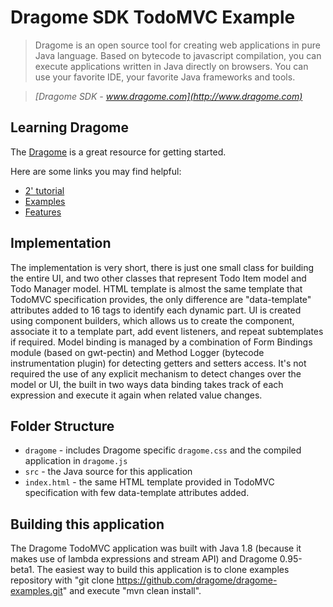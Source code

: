 # Dragome SDK TodoMVC Example

> Dragome is an open source tool for creating web applications in pure Java language. Based on bytecode to javascript compilation, you can execute applications written in Java directly on browsers. You can use your favorite IDE, your favorite Java frameworks and tools.

> _[Dragome SDK - www.dragome.com](http://www.dragome.com)_


## Learning Dragome

The [Dragome](http://www.dragome.com/) is a great resource for getting started.

Here are some links you may find helpful:

* [2' tutorial](http://dragome.sourceforge.net/two-minutes-tutorial.html)
* [Examples](http://dragome.sourceforge.net/examples.html)
* [Features](http://dragome.sourceforge.net/features.html)


## Implementation

The implementation is very short, there is just one small class for building the entire UI, and two other classes that represent Todo Item model and Todo Manager model.
HTML template is almost the same template that TodoMVC specification provides, the only difference are "data-template" attributes added to 16 tags to identify each dynamic part.
UI is created using component builders, which allows us to create the component, associate it to a template part, add event listeners, and repeat subtemplates if required.
Model binding is managed by a combination of Form Bindings module (based on gwt-pectin) and Method Logger (bytecode instrumentation plugin) for detecting getters and setters access. 
It's not required the use of any explicit mechanism to detect changes over the model or UI, the built in two ways data binding takes track of each expression and execute it again when related value changes.

## Folder Structure

- `dragome` - includes Dragome specific `dragome.css` and the compiled application in `dragome.js`
- `src` - the Java source for this application
- `index.html` - the same HTML template provided in TodoMVC specification with few data-template attributes added.


## Building this application

The Dragome TodoMVC application was built with Java 1.8 (because it makes use of lambda expressions and stream API) and Dragome 0.95-beta1. The easiest way to build this application
is to clone examples repository with "git clone https://github.com/dragome/dragome-examples.git" and execute "mvn clean install".
